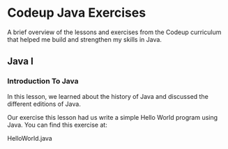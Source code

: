 # Codeup Java Exercises
A brief overview of the lessons and exercises from the Codeup curriculum that helped me build and strengthen my skills in Java.  
## Java I
### Introduction To Java
In this lesson, we learned about the history of Java and discussed the different editions of Java. 

Our exercise this lesson had us write a simple Hello World program using Java. You can find this exercise at: 

HelloWorld.java


